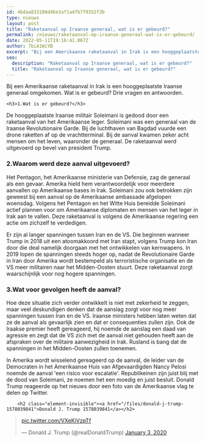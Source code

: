 ```yaml
---
id: 46daa833180d46e3af1a4fb7f9352f3b
type: nieuws
layout: post
title: "Raketaanval op Iraanse generaal, wat is er gebeurd?"
permalink: /nieuws/raketaanval-op-iraanse-generaal-wat-is-er-gebeurd/
date: 2022-05-11T19:16:41.067Z
author: 7biA1WiYB
excerpt: "Bij een Amerikaanse raketaanval in Irak is een hooggeplaatste Iraanse generaal omgekomen. Wat is er gebeurd? Drie vragen en antwoorden.  "
seo:
  description: "Raketaanval op Iraanse generaal, wat is er gebeurd?"
  title: "Raketaanval op Iraanse generaal, wat is er gebeurd?"
---
```

Bij een Amerikaanse raketaanval in Irak is een hooggeplaatste Iraanse generaal omgekomen. Wat is er gebeurd? Drie vragen en antwoorden.  

    <h3>1.Wat is er gebeurd?</h3>
<p>De hooggeplaatste Iraanse militair Soleimani is gedood door een raketaanval van het Amerikaanse leger. Soleimani was een generaal van de Iraanse Revolutionaire Garde. Bij de luchthaven van Bagdad vuurde een drone raketten af op de vrachtterminal. Bij de aanval kwamen zeker acht mensen om het leven, waaronder de generaal. De raketaanval werd uitgevoerd op bevel van president Trump. </p>
<h3>2.Waarom werd deze aanval uitgevoerd?</h3>
<p>Het Pentagon, het Amerikaanse ministerie van Defensie, zag de generaal als een gevaar. Amerika hield hem verantwoordelijk voor meerdere aanvallen op Amerikaanse bases in Irak. Soleimani zou ook betrokken zijn geweest bij een aanval op de Amerikaanse ambassade afgelopen woensdag. Volgens het Pentagon en het Witte Huis bereidde Soleimani actief plannen voor om Amerikaanse diplomaten en mensen van het leger in Irak aan te vallen. Deze raketaanval is volgens de Amerikaanse regering een actie om zichzelf te verdedigen.</p>
<p>Er zijn al langer spanningen tussen Iran en de VS. Die beginnen wanneer Trump in 2018 uit een atoomakkoord met Iran stapt, volgens Trump kon Iran door die deal namelijk doorgaan met het ontwikkelen van kernwapens. In 2019 lopen de spanningen steeds hoger op, nadat de Revolutionaire Garde in Iran door Amerika wordt bestempeld als terroristische organisatie en de VS meer militairen naar het Midden-Oosten stuurt. Deze raketaanval zorgt waarschijnlijk voor nog hogere spanningen. </p>
<h3>3.Wat voor gevolgen heeft de aanval?</h3>
<p>Hoe deze situatie zich verder ontwikkelt is niet met zekerheid te zeggen, maar veel deskundigen denken dat de aanslag zorgt voor nog meer spanningen tussen Iran en de VS. Iraanse ministers hebben laten weten dat ze de aanval als gevaarlijk zien en dat er consequenties zullen zijn. Ook de Iraakse premier heeft gereageerd, hij noemde de aanslag een daad van agressie en zegt dat de VS zich met de aanval niet gehouden heeft aan de afspraken over de militaire aanwezigheid in Irak. Rusland is bang dat de spanningen in het Midden-Oosten zullen toenemen. </p>
<p>In Amerika wordt wisselend gereageerd op de aanval, de leider van de Democraten in het Amerikaanse Huis van Afgevaardigden Nancy Pelosi noemde de aanval 'een risico voor escalatie'. Republikeinen zijn juist blij met de dood van Soleimani, ze noemen het een moedig en juist besluit. Donald Trump reageerde op het nieuws door een foto van de Amerikaanse vlag te delen op Twitter. </p>
<p><div class="media media-element-container media-default"><div id="file-539384" class="file file-document file-text-oembed">

        <h2 class="element-invisible"><a href="/files/donald-j-trump-1578039841">Donald J. Trump 1578039841</a></h2>
    
  
  <div class="content">
    
<blockquote class="twitter-tweet" data-width="550"><p lang="und" dir="ltr"><a href="https://t.co/VXeKiVzpTf">pic.twitter.com/VXeKiVzpTf</a></p>&mdash; Donald J. Trump (@realDonaldTrump) <a href="https://twitter.com/realDonaldTrump/status/1212924762827046918?ref_src=twsrc%5Etfw">January 3, 2020</a></blockquote>
<script async="" src="https://platform.twitter.com/widgets.js" charset="utf-8"></script>
  </div>

  
</div>
</div>  
